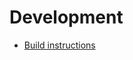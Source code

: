 # Development

* [Build instructions](https://github.com/yue/yue/blob/main/docs/development/build_instructions.md)
